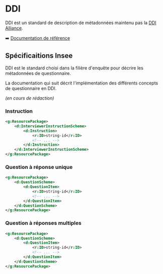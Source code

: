 # DDI

DDI est un standard de description de métadonnées maintenu pas la [DDI Alliance](https://ddialliance.org).

:arrow_right: [Documentation de référence](https://ddialliance.github.io/ddimodel-web/DDI-L-3.3/)

## Spécificaitions Insee

DDI est le standard choisi dans la filière d'enquête pour décrire les métadonnées de questionnaire.

La documentation qui suit décrit l'implémentation des différents concepts de questionnaire en DDI.

_(en cours de rédaction)_

### Instruction

```xml
<g:ResourcePackage>
    <d:InterviewerInstructionScheme>
	    <d:Instruction>
	        <r:ID>string-id</r:ID>
		    <!-- ... -->
		</d:Instruction>
    </d:InterviewerInstructionScheme>
</g:ResourcePackage>
```

### Question à réponse unique

```xml
<g:ResourcePackage>
    <d:QuestionScheme>
	    <d:QuestionItem>
	        <r:ID>string-id</r:ID>
		    <!-- ... -->
		</d:QuestionItem>
    </d:QuestionScheme>
</g:ResourcePackage>
```

### Question à réponses multiples

```xml
<g:ResourcePackage>
    <d:QuestionScheme>
	    <d:QuestionItem>
	        <r:ID>string-id</r:ID>
		    <!-- ... -->
		</d:QuestionItem>
    </d:QuestionScheme>
</g:ResourcePackage>
```
